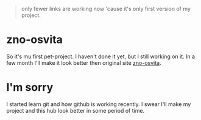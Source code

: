 > only fewer links are working now 'cause it's only first version of my project.

# zno-osvita
So it's mu first pet-project. I haven't done it yet, but I still working on it. In a few month I'll make it look better then original site [zno-osvita](https://zno.osvita.ua/).

# I'm sorry
I started learn git and how github is working recently. I swear I'll make my project and this hub look better in some period of time.
